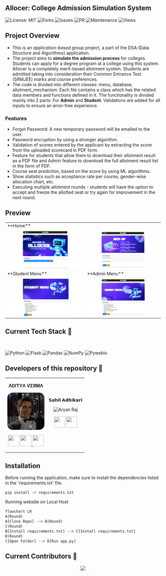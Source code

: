 ## Allocer: College Admission Simulation System
![License: MIT](https://img.shields.io/badge/License-MIT-yellow.svg?style=for-the-badges)
![Forks](https://img.shields.io/github/forks/ADITYAVOFFICIAL/Allocer.svg)
![Issues](https://img.shields.io/github/issues/ADITYAVOFFICIAL/Allocer.svg)
![PR](https://img.shields.io/github/issues-pr/ADITYAVOFFICIAL/Allocer.svg)
![Maintenance](https://img.shields.io/badge/Maintained%3F-yes-green.svg)
![Views](https://views.whatilearened.today/views/github/ADITYAVOFFICIAL/Allocer.svg)
  <p>

## Project Overview

- This is an *application-based* group project, a part of the DSA (Data Structure and Algorithms) application.
- The project aims to **simulate the admission process** for colleges. Students can apply for a degree program at a college using this system. Allocer is a completely merit-based allotment system. Students are admitted taking into consideration their Common Entrance Test (SRMJEE) marks and course preferences.
- The code is divided into different classes: menu, database, allotment_mechanism. Each file contains a class which has the related data members and functions defined in it. The functionality is divided mainly into 2 parts: For **Admin** and **Student**. Validations are added for all inputs to ensure an error-free experience.

### Features
- Forgot Password: A new temporary password will be emailed to the user.
- Password encryption by using a stronger algorithm.
- Validation of scores entered by the applicant by extracting the score from the uploaded scorecard in PDF form.
- Feature for students that allow them to download their allotment result as a PDF file and Admin feature to download the full allotment result list in the form of PDF.
- Course seat prediction, based on the score by using ML algorithms.
- Show statistics such as acceptance rate per course, gender-wise allocation chart, etc.
- Executing multiple allotment rounds - students will have the option to accept and freeze the allotted seat or try again for improvement in the next round.

 ## Preview

 <table>
  <tr>
    <td> **Home** </td>
     <td **Sign Up** </td>
  </tr>
  <tr>
    <td><img src="ss/pre.png" width=auto height=auto></td>
    <td><img src="ss/signup.png" width=auto height=auto></td>
  </tr>
  <tr>
     <td> **Student Menu** </td>
     <td> **Admin Menu** </td>
  </tr>
  <tr>
    <td><img src="ss/student.png" width=auto height=auto></td>
    <td><img src="ss/admin.png" width=auto height=auto></td>
  </tr>
 </table>


 ## Current Tech Stack 🔻
<div style="display: inline_block"><br>
  
  ![Python](https://img.shields.io/badge/Python-3776AB.svg?style=for-the-badge&logo=Python&logoColor=white)
  ![Flask](https://img.shields.io/badge/Flask-000000.svg?style=for-the-badge&logo=Flask&logoColor=white)
  ![Pandas](https://img.shields.io/badge/pandas-150458.svg?style=for-the-badge&logo=pandas&logoColor=white)
  ![NumPy](https://img.shields.io/badge/NumPy-013243.svg?style=for-the-badge&logo=NumPy&logoColor=white)
  ![Pywebio](https://img.shields.io/badge/Full_Stack-Pywebio-green)
</div>
  
<div><h2><strong>Developers of this repository 🔻</strong></h2></div>

<table align="center">
<tr align="center">
<td>

**ΛDIƬYΛ VΣЯMΛ**

<p align="center">
<img src = "https://raw.githubusercontent.com/ADITYAVOFFICIAL/ADITYAVOFFICIAL/main/pics/adityav.png"  height="120" alt="Aditya Verma">
</p>
<p align="center">
<a href = "https://github.com/ADITYAVOFFICIAL"><img src = "https://img.icons8.com/3d-fluency/94/github.png" width="36" height = "36"/></a>
<a href = "https://www.linkedin.com/in/aditya-verma-real/">
<img src = "https://img.icons8.com/color/48/linkedin.png" width="36" height="36"/>
</a>
<a href = "https://medium.com/@adityaver">
<img src = "https://img.icons8.com/stickers/100/medium-logo.png" width="36" height="36"/>
</a>
</p>
</td>

<td>
𝗦𝗮𝗵𝗶𝗹 𝗔𝗱𝗵𝗶𝗸𝗮𝗿𝗶

<p align="center">
<img src = "https://avatars.githubusercontent.com/u/116698850?v=4"  height="120" alt="Aryan Raj">
</p>
<p align="center">
<a href = "https://github.com/Sahilopl"><img src = "https://img.icons8.com/3d-fluency/94/github.png" width="36" height = "36"/></a>
<a href = "https://www.linkedin.com/in/sahil-adhikari-57b445250/">
<img src = "https://img.icons8.com/color/48/linkedin.png" width="36" height="36"/>
</a>
</p>
</td>
</table>

 ## Installation
 <div>
 <p>Before running the application, make sure to install the dependencies listed in the 'requirements.txt' file.</p>
   
   ```
   pip install -r requirements.txt
   ```

<p>Running website on Local Host</p>

```mermaid
flowchart LR
A(Round)
A[Clone Repo] --> B(Round)
C(Round)
B[Install requirements.txt] --> C[Install requirements.txt]
D(Round)
C[Open Folder] --> D[Run app.py]
```


 </div>

 ## Current Contributors 🔻
<div align="center">
  <a href="https://github.com/ADITYAVOFFICIAL/Allocer/graphs/contributors">
  <img src="https://contrib.rocks/image?repo=ADITYAVOFFICIAL/Allocer" />
</a>
</div>

